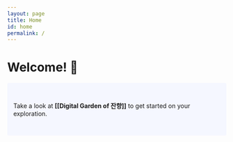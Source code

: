 ```yaml
---
layout: page
title: Home
id: home
permalink: /
---
```


# Welcome! 🌱

<p style="padding: 3em 1em; background: #f5f7ff; border-radius: 4px;">
  Take a look at <span style="font-weight: bold">[[Digital Garden of 잔향]]</span> to get started on your exploration.
</p>

<style>
  .wrapper {
    max-width: 46em;
  }
</style>
